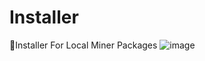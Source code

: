 # Installer
📝Installer For Local Miner Packages
![image](https://user-images.githubusercontent.com/65026164/163542672-bc593c8c-06d0-4d4a-ab18-8d471bf0911e.png)

